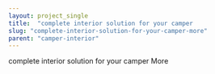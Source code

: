 ```yaml
---
layout: project_single
title:  "complete interior solution for your camper                                                                                                                                                                                 More"
slug: "complete-interior-solution-for-your-camper-more"
parent: "camper-interior"
---
```

complete interior solution for your camper                                                                                                                                                                                 More